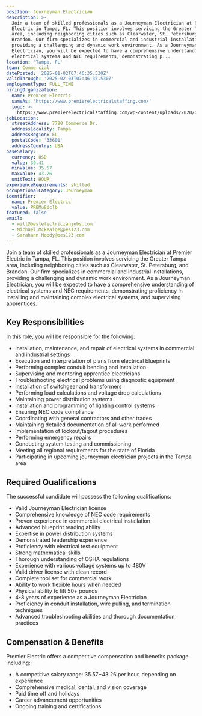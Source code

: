 ```yaml
---
position: Journeyman Electrician
description: >-
  Join a team of skilled professionals as a Journeyman Electrician at Premier
  Electric in Tampa, FL. This position involves servicing the Greater Tampa
  area, including neighboring cities such as Clearwater, St. Petersburg, and
  Brandon. Our firm specializes in commercial and industrial installations,
  providing a challenging and dynamic work environment. As a Journeyman
  Electrician, you will be expected to have a comprehensive understanding of
  electrical systems and NEC requirements, demonstrating p...
location: 'Tampa, FL'
team: Commercial
datePosted: '2025-01-02T07:46:35.530Z'
validThrough: '2025-02-03T07:46:35.530Z'
employmentType: FULL_TIME
hiringOrganization:
  name: Premier Electric
  sameAs: 'https://www.premierelectricalstaffing.com/'
  logo: >-
    https://www.premierelectricalstaffing.com/wp-content/uploads/2020/05/Premier-Electrical-Staffing-logo.png
jobLocation:
  streetAddress: 7780 Commerce Dr.
  addressLocality: Tampa
  addressRegion: FL
  postalCode: '33601'
  addressCountry: USA
baseSalary:
  currency: USD
  value: 39.41
  minValue: 35.57
  maxValue: 43.26
  unitText: HOUR
experienceRequirements: skilled
occupationalCategory: Journeyman
identifier:
  name: Premier Electric
  value: PREMu8dclb
featured: false
email:
  - will@bestelectricianjobs.com
  - Michael.Mckeaige@pes123.com
  - Sarahann.Moody@pes123.com
---
```




Join a team of skilled professionals as a Journeyman Electrician at Premier Electric in Tampa, FL. This position involves servicing the Greater Tampa area, including neighboring cities such as Clearwater, St. Petersburg, and Brandon. Our firm specializes in commercial and industrial installations, providing a challenging and dynamic work environment. As a Journeyman Electrician, you will be expected to have a comprehensive understanding of electrical systems and NEC requirements, demonstrating proficiency in installing and maintaining complex electrical systems, and supervising apprentices. 

## Key Responsibilities
In this role, you will be responsible for the following:
- Installation, maintenance, and repair of electrical systems in commercial and industrial settings
- Execution and interpretation of plans from electrical blueprints
- Performing complex conduit bending and installation
- Supervising and mentoring apprentice electricians
- Troubleshooting electrical problems using diagnostic equipment
- Installation of switchgear and transformers
- Performing load calculations and voltage drop calculations
- Maintaining power distribution systems
- Installation and programming of lighting control systems
- Ensuring NEC code compliance
- Coordinating with general contractors and other trades
- Maintaining detailed documentation of all work performed
- Implementation of lockout/tagout procedures
- Performing emergency repairs
- Conducting system testing and commissioning
- Meeting all regional requirements for the state of Florida
- Participating in upcoming journeyman electrician projects in the Tampa area

## Required Qualifications
The successful candidate will possess the following qualifications:
- Valid Journeyman Electrician license
- Comprehensive knowledge of NEC code requirements
- Proven experience in commercial electrical installation
- Advanced blueprint reading ability
- Expertise in power distribution systems
- Demonstrated leadership experience
- Proficiency with electrical test equipment
- Strong mathematical skills
- Thorough understanding of OSHA regulations
- Experience with various voltage systems up to 480V
- Valid driver license with clean record
- Complete tool set for commercial work
- Ability to work flexible hours when needed
- Physical ability to lift 50+ pounds
- 4-8 years of experience as a Journeyman Electrician
- Proficiency in conduit installation, wire pulling, and termination techniques
- Advanced troubleshooting abilities and thorough documentation practices

## Compensation & Benefits
Premier Electric offers a competitive compensation and benefits package including:
- A competitive salary range: $35.57-$43.26 per hour, depending on experience
- Comprehensive medical, dental, and vision coverage
- Paid time off and holidays
- Career advancement opportunities
- Ongoing training and certifications